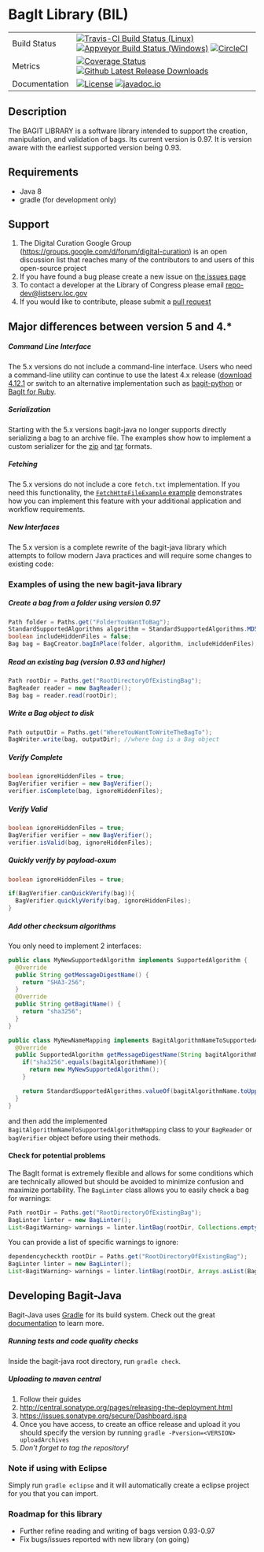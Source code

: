 # BagIt Library (BIL)
|            |                                                    |
|------------|----------------------------------------------------|
|Build Status| [![Travis-CI Build Status (Linux)](https://img.shields.io/travis/LibraryOfCongress/bagit-java/master.svg?label=TravisCi&maxAge=600)](https://travis-ci.org/LibraryOfCongress/bagit-java) [![Appveyor Build Status (Windows)](https://img.shields.io/appveyor/ci/johnscancella/bagit-java/master.svg?label=Appveyor%20(Windows)&maxAge=600)](https://ci.appveyor.com/project/johnscancella/bagit-java) [![CircleCI](https://img.shields.io/circleci/project/github/LibraryOfCongress/bagit-java/master.svg?label=CircleCi&maxAge=600)](https://circleci.com/gh/LibraryOfCongress/bagit-java)|
| Metrics|[![Coverage Status](https://coveralls.io/repos/github/LibraryOfCongress/bagit-java/badge.svg?branch=master)](https://coveralls.io/github/LibraryOfCongress/bagit-java?branch=master) [![Github Latest Release Downloads](https://img.shields.io/github/downloads/LibraryOfCongress/bagit-java/latest/total.svg?maxAge=600)]()|
|Documentation| [![License](https://img.shields.io/badge/License-Public--Domain-blue.svg?maxAge=31556926)](https://github.com/LibraryOfCongress/bagit-java/blob/master/LICENSE.txt) [![javadoc.io](https://img.shields.io/badge/javadoc.io-4.12.3-blue.svg?maxAge=31556926)](http://www.javadoc.io/doc/gov.loc/bagit/4.12.3)|

[//]: # (https://img.shields.io/versioneye/d/java/gov.loc:bagit.svg once it is deployed to maven-central)
[//]: # (see https://github.com/jirutka/maven-badges once you have deployed past 5.0-BETA on maven central so that it will automatically update)
[//]: # (see https://github.com/moznion/javadocio-badges for automatic javadoc)

## Description
The BAGIT LIBRARY is a software library intended to support the creation,
manipulation, and validation of bags. Its current version is 0.97. It is version aware with the earliest
supported version being 0.93.

## Requirements
* Java 8
* gradle (for development only)

## Support
1. The Digital Curation Google Group (https://groups.google.com/d/forum/digital-curation) is an open discussion list that reaches many of the contributors to and users of this open-source project
2. If you have found a bug please create a new issue on [the issues page](https://github.com/LibraryOfCongress/bagit-java/issues)
3. To contact a developer at the Library of Congress please email repo-dev@listserv.loc.gov
4. If you would like to contribute, please submit a [pull request](https://help.github.com/articles/creating-a-pull-request/)

## Major differences between version 5 and 4.*
##### Command Line Interface

The 5.x versions do not include a command-line interface.
Users who need a command-line utility can continue to use the latest 4.x release
([download 4.12.1](https://github.com/LibraryOfCongress/bagit-java/releases/download/v4.12.1/bagit-4.12.1.zip)
or switch to an alternative implementation such as
[bagit-python](https://github.com/LibraryOfCongress/bagit-python) or
[BagIt for Ruby](https://github.com/tipr/bagit).

##### Serialization
Starting with the 5.x versions bagit-java no longer supports directly
serializing a bag to an archive file. The examples show how to implement a
custom serializer for the
[zip](https://github.com/LibraryOfCongress/bagit-java/blob/master/src/test/java/gov/loc/repository/bagit/examples/serialization/CreateZipBagExample.java)
and
[tar](https://github.com/LibraryOfCongress/bagit-java/blob/master/src/test/java/gov/loc/repository/bagit/examples/serialization/CreateTarBagExample.java)
formats.

##### Fetching
The 5.x versions do not include a core `fetch.txt` implementation. If you need
this functionality, the
[`FetchHttpFileExample` example](https://github.com/LibraryOfCongress/bagit-java/blob/master/src/test/java/gov/loc/repository/bagit/examples/fetching/FetchHttpFileExample.java)
demonstrates how you can implement this feature with your additional application
and workflow requirements.

##### New Interfaces

The 5.x version is a complete rewrite of the bagit-java library which attempts
to follow modern Java practices and will require some changes to existing code:

### Examples of using the new bagit-java library

##### Create a bag from a folder using version 0.97
```java
Path folder = Paths.get("FolderYouWantToBag");
StandardSupportedAlgorithms algorithm = StandardSupportedAlgorithms.MD5;
boolean includeHiddenFiles = false;
Bag bag = BagCreator.bagInPlace(folder, algorithm, includeHiddenFiles);
```

##### Read an existing bag (version 0.93 and higher)
```java
Path rootDir = Paths.get("RootDirectoryOfExistingBag");
BagReader reader = new BagReader();
Bag bag = reader.read(rootDir);
```

##### Write a Bag object to disk
```java
Path outputDir = Paths.get("WhereYouWantToWriteTheBagTo");
BagWriter.write(bag, outputDir); //where bag is a Bag object
```

##### Verify Complete
```java
boolean ignoreHiddenFiles = true;
BagVerifier verifier = new BagVerifier();
verifier.isComplete(bag, ignoreHiddenFiles);
```

##### Verify Valid
```java
boolean ignoreHiddenFiles = true;
BagVerifier verifier = new BagVerifier();
verifier.isValid(bag, ignoreHiddenFiles);
```

##### Quickly verify by payload-oxum
```java
boolean ignoreHiddenFiles = true;

if(BagVerifier.canQuickVerify(bag)){
  BagVerifier.quicklyVerify(bag, ignoreHiddenFiles);
}
```

##### Add other checksum algorithms

You only need to implement 2 interfaces:

```java
public class MyNewSupportedAlgorithm implements SupportedAlgorithm {
  @Override
  public String getMessageDigestName() {
    return "SHA3-256";
  }
  @Override
  public String getBagitName() {
    return "sha3256";
  }
}

public class MyNewNameMapping implements BagitAlgorithmNameToSupportedAlgorithmMapping {
  @Override
  public SupportedAlgorithm getMessageDigestName(String bagitAlgorithmName) {
    if("sha3256".equals(bagitAlgorithmName)){
      return new MyNewSupportedAlgorithm();
    }

    return StandardSupportedAlgorithms.valueOf(bagitAlgorithmName.toUpperCase());
  }
}
```

and then add the implemented `BagitAlgorithmNameToSupportedAlgorithmMapping`
class to your `BagReader` or `bagVerifier` object before using their methods.

#### Check for potential problems

The BagIt format is extremely flexible and allows for some conditions which are
technically allowed but should be avoided to minimize confusion and maximize
portability. The `BagLinter` class allows you to easily check a bag for
warnings:

```java
Path rootDir = Paths.get("RootDirectoryOfExistingBag");
BagLinter linter = new BagLinter();
List<BagitWarning> warnings = linter.lintBag(rootDir, Collections.emptyList());
```

You can provide a list of specific warnings to ignore:

```java
dependencycheckth rootDir = Paths.get("RootDirectoryOfExistingBag");
BagLinter linter = new BagLinter();
List<BagitWarning> warnings = linter.lintBag(rootDir, Arrays.asList(BagitWarning.OLD_BAGIT_VERSION);
```

## Developing Bagit-Java
Bagit-Java uses [Gradle](https://gradle.org/) for its build system. Check out the great [documentation](https://docs.gradle.org/current/userguide/userguide_single.html) to learn more.
##### Running tests and code quality checks
Inside the bagit-java root directory, run `gradle check`.
##### Uploading to maven central
1. Follow their guides
  1. http://central.sonatype.org/pages/releasing-the-deployment.html
  2. https://issues.sonatype.org/secure/Dashboard.jspa
2. Once you have access, to create an office release and upload it you should specify the version by running `gradle -Pversion=<VERSION> uploadArchives`
  1. *Don't forget to tag the repository!*

### Note if using with Eclipse
Simply run `gradle eclipse` and it will automatically create a eclipse project for you that you can import.

### Roadmap for this library
* Further refine reading and writing of bags version 0.93-0.97
* Fix bugs/issues reported with new library (on going)
